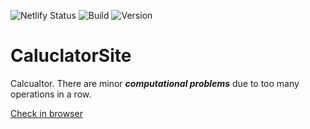 ![Netlify Status](https://api.netlify.com/api/v1/badges/05123692-bf46-485e-9d5b-1b31ebec6220/deploy-status)
![Build](https://img.shields.io/badge/build-passing-brightgreen)
![Version](https://img.shields.io/badge/Version-2.0-blue)

# CaluclatorSite
Calcualtor. There are minor ***computational problems*** due to too many operations in a row.

[Check in browser ](https://calculatorbyyourun.netlify.app) 
